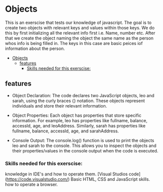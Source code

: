 # Objects

This is an exerscise that tests our knowledge of javascript.
The goal is to create two objects with relevant keys and values within those keys.
We do this by first initializing all the relevant info first i.e. Name, number etc.
After that we create the object naming the object the same name as the person whos info is being filled in.
The keys in this case are basic peices iof information about the person.

- [Objects](#objects)
  - [features](#features)
    - [Skills needed for this exerscise:](#skills-needed-for-this-exerscise)


## features 

- Object Declaration: The code declares two JavaScript objects, leo and sarah, using the curly braces {} notation. 
These objects represent individuals and store their relevant information.

- Object Properties: Each object has properties that store specific information. 
For example, leo has properties like fullname, balance, accessId, age, and leoAddress. 
Similarly, sarah has properties like fullname, balance, accessId, age, and sarahAddress.

- Console Output: The console.log() function is used to print the objects leo and sarah to the console. 
This allows you to inspect the objects and their properties/values in the console output when the code is executed.

### Skills needed for this exerscise:
 
 knowledge in IDE's and how to operate them. [Visual Studios code] (https://code.visualstudio.com/)
 Basic HTML, CSS and JavaScript skills.
 how to operate a browser.              
